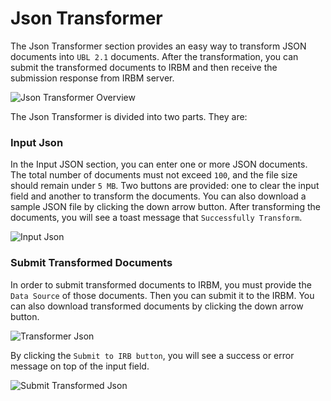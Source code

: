 # Json Transformer

The Json Transformer section provides an easy way to transform JSON documents into `UBL 2.1` documents. After the transformation, you can submit the transformed documents to IRBM and then receive the submission response from IRBM server.


![Json Transformer Overview](../_media/jsonTransformer1.png)


The Json Transformer is divided into two parts. They are:


### Input Json 

In the Input JSON section, you can enter one or more JSON documents. The total number of documents must not exceed `100`, and the file size should remain under `5 MB`. Two buttons are provided: one to clear the input field and another to transform the documents. You can also download a sample JSON file by clicking the down arrow button. After transforming the documents, you will see a toast message that `Successfully Transform`. 

![Input Json](../_media/jsonTransformer2.png)


### Submit Transformed Documents

In order to submit transformed documents to IRBM, you must provide the `Data Source` of those documents. Then you can submit it to the IRBM. You can also download transformed documents by clicking the down arrow button. 

![Transformer Json](../_media/jsonTransformer3.png)

By clicking the `Submit to IRB button`, you will see a success or error message on top of the input field.

![Submit Transformed Json](../_media/jsonTransformer4.png)